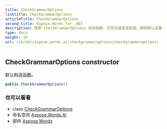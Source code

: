 ```yaml
---
title: CheckGrammarOptions
linktitle: CheckGrammarOptions
articleTitle: CheckGrammarOptions
second_title: Aspose.Words for .NET
description: 探索 CheckGrammarOptions 构造函数，实现无缝语法检查。解锁默认设置，提升写作准确性和效率！
type: docs
weight: 10
url: /zh/net/aspose.words.ai/checkgrammaroptions/checkgrammaroptions/
---
```

## CheckGrammarOptions constructor

默认构造函数。

```csharp
public CheckGrammarOptions()
```

### 也可以看看

* class [CheckGrammarOptions](../)
* 命名空间 [Aspose.Words.AI](../../../aspose.words.ai/)
* 部件 [Aspose.Words](../../../)
